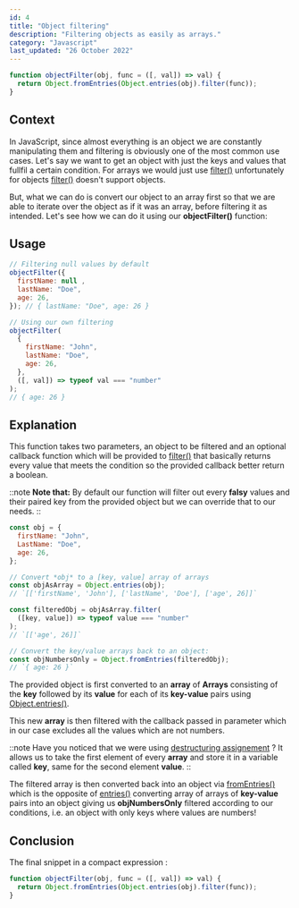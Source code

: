 ```yaml
---
id: 4
title: "Object filtering"
description: "Filtering objects as easily as arrays."
category: "Javascript"
last_updated: "26 October 2022"
---
```


```js
function objectFilter(obj, func = ([, val]) => val) {
  return Object.fromEntries(Object.entries(obj).filter(func));
}
```

## Context

In JavaScript, since almost everything is an object we are constantly manipulating them and filtering is obviously one of the most common use cases. Let's say we want to get an object with just the keys and values that fullfil a certain condition. For arrays we would just use [filter()](https://developer.mozilla.org/en-US/docs/Web/JavaScript/Reference/Global_Objects/Array/filter) unfortunately for objects [filter()](https://developer.mozilla.org/en-US/docs/Web/JavaScript/Reference/Global_Objects/Array/filter) doesn't support objects.

But, what we can do is convert our object to an array first so that we are able to iterate over the object as if it was an array, before filtering it as intended.
Let's see how we can do it using our **objectFilter()** function:

## Usage

```js
// Filtering null values by default
objectFilter({
  firstName: null ,
  lastName: "Doe",
  age: 26,
}); // { lastName: "Doe", age: 26 }

// Using our own filtering
objectFilter(
  {
    firstName: "John",
    lastName: "Doe",
    age: 26,
  },
  ([, val]) => typeof val === "number"
);
// { age: 26 }
```

## Explanation

This function takes two parameters, an object to be filtered and an optional callback function which will be provided to [filter()](https://developer.mozilla.org/en-US/docs/Web/JavaScript/Reference/Global_Objects/Array/filter) that basically returns every value that meets the condition so the provided callback better return a boolean.

::note
**Note that:** By default our function will filter out every **falsy** values and their paired key from the provided object but we can override that to our needs.
::

```js
const obj = {
  firstName: "John",
  LastName: "Doe",
  age: 26,
};

// Convert *obj* to a [key, value] array of arrays
const objAsArray = Object.entries(obj);
// `[['firstName', 'John'], ['lastName', 'Doe'], ['age', 26]]`

const filteredObj = objAsArray.filter(
  ([key, value]) => typeof value === "number"
);
// `[['age', 26]]`

// Convert the key/value arrays back to an object:
const objNumbersOnly = Object.fromEntries(filteredObj);
// `{ age: 26 }`
```

The provided object is first converted to an **array** of **Arrays** consisting of the **key** followed by its **value** for each of its **key-value** pairs using [Object.entries()](https://developer.mozilla.org/en-US/docs/Web/JavaScript/Reference/Global_Objects/Object/entries).

This new **array** is then filtered with the callback passed in parameter which in our case excludes all the values which are not numbers.

::note
Have you noticed that we were using [destructuring assignement](https://developer.mozilla.org/en-US/docs/Web/JavaScript/Reference/Operators/Destructuring_assignment) ? It allows us to take the first element of every **array** and store it in a variable called **key**, same for the second element **value**.
::

The filtered array is then converted back into an object via [fromEntries()](https://developer.mozilla.org/en-US/docs/Web/JavaScript/Reference/Global_Objects/Object/fromEntries) which is the opposite of [entries()](https://developer.mozilla.org/en-US/docs/Web/JavaScript/Reference/Global_Objects/Object/entries) converting array of arrays of **key-value** pairs into an object giving us **objNumbersOnly** filtered according to our conditions, i.e. an object with only keys where values are numbers!

## Conclusion

The final snippet in a compact expression :

```js
function objectFilter(obj, func = ([, val]) => val) {
  return Object.fromEntries(Object.entries(obj).filter(func));
}
```
